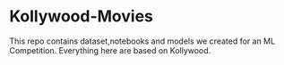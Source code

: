 # Kollywood-Movies
This repo contains dataset,notebooks and models we created for an ML Competition.
Everything here are based on Kollywood.
